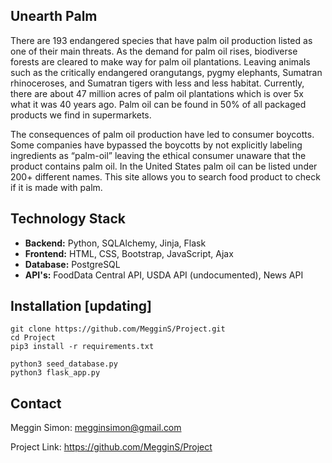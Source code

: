## Unearth Palm

There are 193 endangered species that have palm oil production listed as one of their main threats. As the demand for palm oil rises, biodiverse forests are cleared to make way for palm oil plantations. Leaving animals such as the critically endangered orangutangs, pygmy elephants, Sumatran rhinoceroses, and Sumatran tigers with less and less habitat. Currently, there are about 47 million acres of palm oil plantations which is over 5x what it was 40 years ago. Palm oil can be found in 50% of all packaged products we find in supermarkets.

The consequences of palm oil production have led to consumer boycotts. Some companies have bypassed the boycotts by not explicitly labeling ingredients as “palm-oil” leaving the ethical consumer unaware that the product contains palm oil. In the United States palm oil can be listed under 200+ different names. This site allows you to search food product to check if it is made with palm.

## Technology Stack
   * **Backend:** Python, SQLAlchemy, Jinja, Flask
   * **Frontend:** HTML, CSS, Bootstrap, JavaScript, Ajax
   * **Database:** PostgreSQL
   * **API's:** FoodData Central API, USDA API (undocumented), News API

## Installation [updating]

```
git clone https://github.com/MegginS/Project.git
cd Project
pip3 install -r requirements.txt
```
```
python3 seed_database.py
python3 flask_app.py
```
## Contact 
Meggin Simon: megginsimon@gmail.com

Project Link: https://github.com/MegginS/Project
